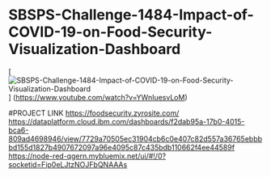 # SBSPS-Challenge-1484-Impact-of-COVID-19-on-Food-Security-Visualization-Dashboard
[![SBSPS-Challenge-1484-Impact-of-COVID-19-on-Food-Security-Visualization-Dashboard](https://yt-embed.herokuapp.com/embed?v=YWnIuesvLoM)]
(https://www.youtube.com/watch?v=YWnIuesvLoM)

#PROJECT LINK
https://foodsecurity.zyrosite.com/
https://dataplatform.cloud.ibm.com/dashboards/f2dab95a-17b0-4015-bca6-809ad4698946/view/7729a70505ec31904cb6c0e407c82d557a36765ebbbbd155d1827b4907672097a96e4095c87c435bdb110662f4ee44589f
https://node-red-qgern.mybluemix.net/ui/#!/0?socketid=Fip0eLJtzNOJFbQNAAAs
